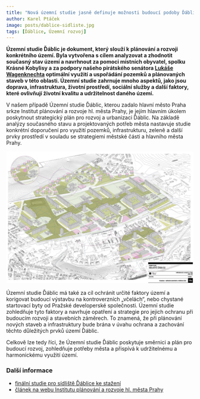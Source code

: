 ```yaml
---
title: "Nová územní studie jasně definuje možnosti budoucí podoby Ďáblic"
author: Karel Ptáček
image: posts/dablice-sidliste.jpg
tags: [Ďáblice, Územní rozvoj]
---
```


**Územní studie Ďáblic je dokument, který slouží k plánování a rozvoji konkrétního území. Byla vytvořena s cílem analyzovat a zhodnotit současný stav území a navrhnout za pomoci místních obyvatel, spolku Krásné Kobylisy a za podpory našeho pirátského senátora [Lukáše Wagenknechta](http://praha8.pirati.cz/lide/lukas-wagenknecht.html) optimální využití a uspořádání pozemků a plánovaných staveb v této oblasti. Územní studie zahrnuje mnoho aspektů, jako jsou doprava, infrastruktura, životní prostředí, sociální služby a další faktory, které ovlivňují životní kvalitu a udržitelnost daného území.**

V našem případě Územní studie Ďáblic, kterou zadalo hlavní město Praha srkze Institut plánování a rozvoje hl. města Prahy, je jejím hlavním úkolem poskytnout strategický plán pro rozvoj a urbanizaci Ďáblic. Na základě analýzy současného stavu a projektovaných potřeb města nastavuje studie konkrétní doporučení pro využití pozemků, infrastrukturu, zeleně a další prvky prostředí v souladu se strategiemi městské části a hlavního města Prahy.

![Studie Ďáblice](/assets/img/posts/dablice-studie-kveten2023.jpg)

Územní studie Ďáblic má také za cíl ochránit určité faktory území a korigovat budoucí výstavbu na kontroverzních „včelách“, nebo chystané startovací byty od Pražské developerské společnosti. Územní studie zohledňuje tyto faktory a navrhuje opatření a strategie pro jejich ochranu při budoucím rozvoji a stavebních záměrech. To znamená, že při plánování nových staveb a infrastruktury bude brána v úvahu ochrana a zachování těchto důležitých prvků území Ďáblic.

Celkově lze tedy říci, že Územní studie Ďáblic poskytuje směrnici a plán pro budoucí rozvoj, zohledňuje potřeby města a přispívá k udržitelnému a harmonickému využití území.

### Další informace
- [finální studie pro sídliště Ďáblice ke stažení](https://drive.google.com/drive/folders/1IsVvntfXZKSouMMF9MqOI1KvYjZeqRAU)
- [článek na webu Institutu plánování a rozvoje hl. města Prahy](https://iprpraha.cz/stranka/4281/praha-mestska-cast-a-obyvatele-ve-shode-mesto-predstavilo-finalni-studii-pro-sidliste-dablice)


